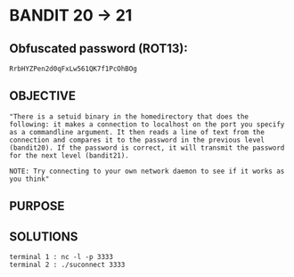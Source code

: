 # BANDIT 20 -> 21

## Obfuscated password (ROT13): 

	RrbHYZPen2d0qFxLw561QK7f1PcOhBOg

## OBJECTIVE

	"There is a setuid binary in the homedirectory that does the following: it makes a connection to localhost on the port you specify as a commandline argument. It then reads a line of text from the connection and compares it to the password in the previous level (bandit20). If the password is correct, it will transmit the password for the next level (bandit21).

	NOTE: Try connecting to your own network daemon to see if it works as you think"

## PURPOSE


## SOLUTIONS

	terminal 1 : nc -l -p 3333
	terminal 2 : ./suconnect 3333
